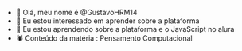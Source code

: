 - 🔎 Olá, meu nome é @GustavoHRM14
- 📄 Eu estou interessado em aprender sobre a plataforma
- 📖 Eu estou aprendendo sobre a plataforma e o JavaScript no alura
- 🕷 Conteúdo da matéria : Pensamento Computacional
